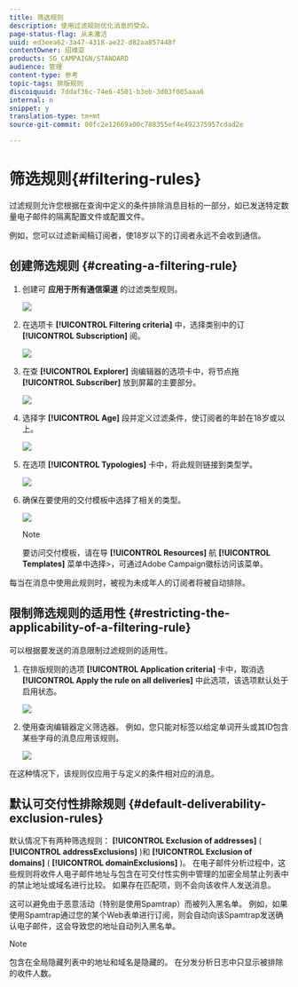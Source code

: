 ```yaml
---
title: 筛选规则
description: 使用过滤规则优化消息的受众。
page-status-flag: 从未激活
uuid: ed3eea62-3a47-4318-ae22-d82aa857448f
contentOwner: 绍维亚
products: SG_CAMPAIGN/STANDARD
audience: 管理
content-type: 参考
topic-tags: 排版规则
discoiquuid: 7ddaf36c-74e6-4501-b3eb-3d03f005aaa6
internal: n
snippet: y
translation-type: tm+mt
source-git-commit: 00fc2e12669a00c788355ef4e492375957cdad2e

---
```



# 筛选规则{#filtering-rules}

过滤规则允许您根据在查询中定义的条件排除消息目标的一部分，如已发送特定数量电子邮件的隔离配置文件或配置文件。

例如，您可以过滤新闻稿订阅者，使18岁以下的订阅者永远不会收到通信。

## 创建筛选规则 {#creating-a-filtering-rule}

1. 创建可 **应用于所有通信渠道** 的过滤类型规则。

   ![](assets/typology_create-rule.png)

1. 在选项卡 **[!UICONTROL Filtering criteria]** 中，选择类别中的订 **[!UICONTROL Subscription]** 阅。

   ![](assets/typology_create-rule-subscription.png)

1. 在查 **[!UICONTROL Explorer]** 询编辑器的选项卡中，将节点拖 **[!UICONTROL Subscriber]** 放到屏幕的主要部分。

   ![](assets/typology_create-rule-subscriber.png)

1. 选择字 **[!UICONTROL Age]** 段并定义过滤条件，使订阅者的年龄在18岁或以上。

   ![](assets/typology_create-rule-age.png)

1. 在选项 **[!UICONTROL Typologies]** 卡中，将此规则链接到类型学。

   ![](assets/typology_create-rule-typology.png)

1. 确保在要使用的交付模板中选择了相关的类型。

   ![](assets/typology_template.png)

   >[!NOTE]
   >
   >要访问交付模板，请在导 **[!UICONTROL Resources]** 航 **[!UICONTROL Templates]** 菜单中选择&gt;，可通过Adobe Campaign徽标访问该菜单。

每当在消息中使用此规则时，被视为未成年人的订阅者将被自动排除。

## 限制筛选规则的适用性 {#restricting-the-applicability-of-a-filtering-rule}

可以根据要发送的消息限制过滤规则的适用性。

1. 在排版规则的选项 **[!UICONTROL Application criteria]** 卡中，取消选 **[!UICONTROL Apply the rule on all deliveries]** 中此选项，该选项默认处于启用状态。

   ![](assets/typology_limit.png)

1. 使用查询编辑器定义筛选器。 例如，您只能对标签以给定单词开头或其ID包含某些字母的消息应用该规则。

   ![](assets/typology_limit-rule.png)

在这种情况下，该规则仅应用于与定义的条件相对应的消息。

## 默认可交付性排除规则 {#default-deliverability-exclusion-rules}

默认情况下有两种筛选规则： **[!UICONTROL Exclusion of addresses]** ( **[!UICONTROL addressExclusions]** )和 **[!UICONTROL Exclusion of domains]** ( **[!UICONTROL domainExclusions]** )。 在电子邮件分析过程中，这些规则将收件人电子邮件地址与包含在可交付性实例中管理的加密全局禁止列表中的禁止地址或域名进行比较。 如果存在匹配项，则不会向该收件人发送消息。

这可以避免由于恶意活动（特别是使用Spamtrap）而被列入黑名单。 例如，如果使用Spamtrap通过您的某个Web表单进行订阅，则会自动向该Spamtrap发送确认电子邮件，这会导致您的地址自动列入黑名单。

>[!NOTE]
>
>包含在全局隐藏列表中的地址和域名是隐藏的。 在分发分析日志中只显示被排除的收件人数。

